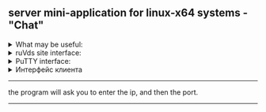 ## server mini-application for linux-x64 systems - "Chat"

<details><summary> What may be useful: </summary>

git. in order to use it, install it on a Linux device </br>
arch -> ``` pacman -S git ``` </br>
debian -> ``` apt-get install git ``` </br>
</details>

<details><summary> ruVds site interface: </summary>
  
![](readme-screenshots/main.bmp)
</details>
<details><summary> PuTTY interface:</summary>

Having connected to the vds machine via ssh, the next step is to install this terminal application via git clone </br>
the repository is installed via git clone</br>
via cd the user gets to ./ruVds-server-test/server/linux-x64/ruvds-tcp </br>
via chmod 755 ./ruvds-tcp the user gets permission to run the application </br>
via ./ruvds-tcp the user launches the server application </br>
![](readme-screenshots/server-log.png)

then on the server the user enters the external ip vds of the machine </br>
then on the server the user enters the port on which listening will be done </br>
profit </br>

![](readme-screenshots/server-and-clients.png)
</details>

<details><summary> Интерфейс клиента</summary>

By analogy with launching a server application, a client application is launched </br>
but instead of ./ruVds-server-test/server/linux-x64/ruvds-tcp </br>
you need to go to the directory ./ruVds-server-test/client/linux-x64/ruvds-client </br>

![](readme-screenshots/client-log.png)

-----------------

the application will ask you to enter the external server IP to connect to it </br>
if you receive the message: Welcome to the server "UROD Engine" </br>
then you have successfully connected to the server and can now display help with the help command </br>
to communicate with other users, write say and a message after it </br>
</details>

----------------------------------------

the program will ask you to enter the ip, and then the port.

----------------------------------------
